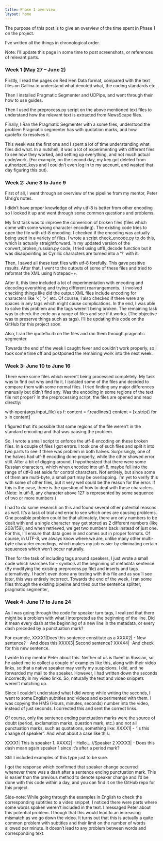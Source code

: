 ```yaml
---
title: Phase 1 overview
layout: home
---
```

The purpose of this post is to give an overview of the time spent in Phase 1 on the project.

I’ve written all the things in chronological order. 

Note: I’ll update this page in some time to post screenshots, or references of relevant parts.

### Week 1 (May 27 – June 2)

Firstly, I read the pages on Red Hen Data format, compared with the text files on Gallina to understand what denoted what, the coding standards etc.

Then I installed Pragmatic Segmenter and UDPipe, and went through their how to use guides.

Then I used the preprocess.py script on the above mentioned text files to understand how the relevant text is extracted from NewsScape files.

Finally, I Ran the Pragmatic Segmenter with a some files, understood the problem Pragmatic segmenter has with quotation marks, and how quotefix.rb resolves it.

This week was the first one and I spent a lot of time understanding what files did what. In a nutshell, it was a lot of experimenting with different files to see how they worked, and setting up everything, and not much actual code/work. (For example, on the second day, my key got deleted from authorized_keys and I couldn’t even log in to my account, and wasted that day figuring this out).

### Week 2: June 3 to June 9

First of all, I went through an overview of the pipeline from my mentor, Peter Uhrig’s notes. 

I didn’t have proper knowledge of why utf-8 is better from other encoding so I looked it up and went through some common questions and problems. 
 
My first task was to improve the conversion of broken files (files which come with some wrong character encoding). The existing code tries to open the file with utf-8 encoding. I checked if the encoding was actually being used in a variety of files. I wrote a script check_encode.py to do this, which is actually straightforward. In my updated version of the convert_broken_russian.py code, I tried using utf8_decode function but it was disappointing as Cyrillic characters are turned into a ‘?’ with it.

Then, I saved all these test files with utf-8 forefully. This gave positive results. After that, I went to the outputs of some of these files and tried to reformat the XML using Notepad++.

After it, this time included a lot of experimentation with encoding and decoding everything and trying different rearrangements. It involved checking things like did the output XML files include encoding for characters like ‘<’, ‘>’, etc.  Of course, I also checked if there were any spaces in any tags which might cause complications. In the end, I was able to solve this problem and the tags weren’t being broken. The remaining task was to check the code on a range of files and see if it works. (The objective was to preserve things such as <font> tags). I’ll be updating this code on the GitHub for this project soon.

Also, I ran the quotefix.rb on the files and ran them through pragmatic segmenter. 

Towards the end of the week I caught fever and couldn’t work properly, so I took some time off and  postponed the remaining work into the next week.

### Week 3: June 10 to June 16

There were some files which weren’t being processed completely. My task was to find out why and fix it. I isolated some of the files and decided to compare them with some normal files. I tried finding any major differences manually but didn’t find any. Was the encoding in some regions of the text file not proper? In the preprocessing script, the files are opened and read directly:

with open(args.input_file) as f:
        content = f.readlines()
        content = [x.strip() for x in content]

I figured that it’s possible that some regions of the file weren’t in the standard encoding and that was causing the problem.

So, I wrote a small script to enforce the utf-8 encoding on these broken files. In a couple of files I got errors. I took one of such files and split it into two parts to see if there was problem in both halves. Surprisingly, one of the halves had utf-8 encoding done properly, while the other showed error still. After a bit of digging around, I hypothesized that there were some Russian characters, which when encoded into utf-8, maybe fell into the range of utf-8 set aside for control characters. Not entirely, but since some of them are multi-byte, a small part may be overlapping. I’m yet to verify this with some of other files, but it very well could be the reason for the error. If this is the case, there is the question of how to deal with these characters. 
(Note: In utf-8, any character above 127 is represented by some sequence of two or more numbers.)

I had to do some research on this and found several other potential reasons as well. It’s a task of trial and error to see which ones are causing problems. One possible problem could be that ultimately, there are only numbers to be dealt with and a single character may get stored as 2 different numbers (like 208/159), and when retrieved, we get two numbers back instead of just one. For this, I’ll ensure that data goes in and comes out in proper formats. Of course, in UTF-8, we always know where we are, unlike many other multi-byte character encodings, which makes my job easier by eliminating certain sequences which won’t occur naturally.

Then for the task of including <turn> tags around speakers, I just wrote a small code which searches for – symbols at the beginning of metadata sentence (By modifying the existing preprocess.py file) and inserts <turn> and </turn> tags alternatively. I hadn’t even done any testing with this file and as you’ll see later, this was entirely incorrect. 
Towards the end of the week, I ran some files through the existing pipeline and tried out the sentence splitter, pragmatic segmenter, 

### Week 4: June 17 to June 24

As I was going through the code for speaker turn tags, I realized that there might be a problem with what I interpreted as the beginning of the line. Did it mean every dash at the beginning of a new line in the metadata, or every dash preceded by a punctuation mark?

For example, 
XXXX1|Does this sentence constitute as a 
XXXX2| - New sentence? - And does this 
XXXX3| Second sentence? 
XXXX4| -And check for this new sentence.

I wrote to my mentor Peter about this. Neither of us is fluent in Russian, so he asked me to collect a couple of examples like this, along with their video links, so that a native speaker may verify my suspicions. I did, and he forwarded my mail to the speaker. However, I had written down the seconds incorrectly in my video links. So, naturally the text and video snippets weren’t matching up.

Since I couldn’t understand what I did wrong while writing the seconds, I went to some English subtitles and videos and experimented with them. I was copying the HMS (Hours, minutes, seconds) number into the video, instead of just seconds. I corrected this and sent the correct links. 

Of course, only the sentence ending punctuation marks were the source of doubt (period, exclamation marks, question mark, etc.) and not all punctuation marks, such as quotations, something like:
XXXX1| - “Is this change of speaker”.
And what about a case like this: ­

XXXX1| This is speaker 1.
XXXX2| - Hello...  //Speaker 2
XXXX3| - Does this dash mean again speaker 1 since it’s after a period mark?

Still I included examples of this type just to be sure. 

I got the response which confirmed that speaker change occurred whenever there was a dash after a sentence ending punctuation mark. This is easier than the previous method to denote speaker change and I’d be done with this code within a day, and you can find it on the GitHub repo for this project.

Side-note: While going through the examples in English to check the corresponding subtitles to a video snippet, I noticed there were parts where some words spoken weren’t included in the text. I messaged Peter about this potential problem. I though that this would lead to an increasing mismatch as we go down the video.
It turns out that this is actually a quite common problem with subtitles and their limit on the number of words allowed per minute. It doesn’t lead to any problem between words and corresponding text.